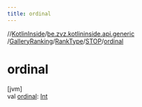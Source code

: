 ```yaml
---
title: ordinal
---
```

//[KotlinInside](../../../../../index.html)/[be.zvz.kotlininside.api.generic](../../../index.html)
/[GalleryRanking](../../index.html)/[RankType](../index.html)/[STOP](index.html)/[ordinal](ordinal.html)

# ordinal

[jvm]\
val [ordinal](ordinal.html): [Int](https://kotlinlang.org/api/latest/jvm/stdlib/kotlin/-int/index.html)




